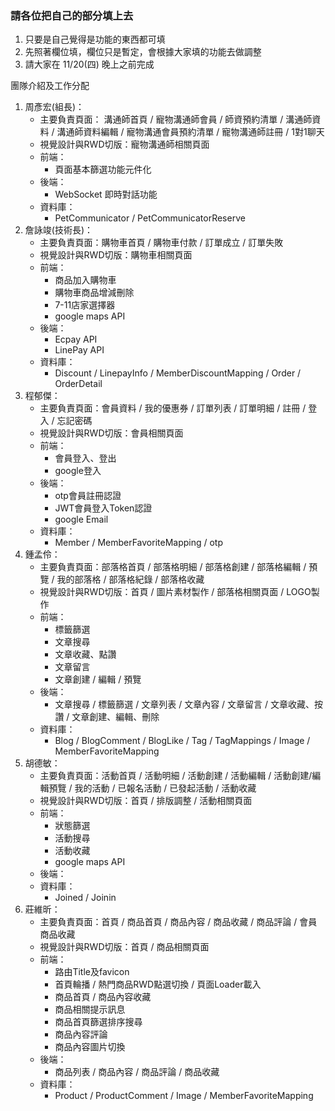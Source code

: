 ### 請各位把自己的部分填上去
1. 只要是自己覺得是功能的東西都可填
2. 先照著欄位填，欄位只是暫定，會根據大家填的功能去做調整
3. 請大家在 11/20(四) 晚上之前完成
   

團隊介紹及工作分配
1. 周彥宏(組長)：
    - 主要負責頁面： 溝通師首頁 / 寵物溝通師會員 / 師資預約清單 / 溝通師資料 / 溝通師資料編輯 / 寵物溝通會員預約清單 / 寵物溝通師註冊 / 1對1聊天
    - 視覺設計與RWD切版：寵物溝通師相關頁面
    - 前端：
      - 頁面基本篩選功能元件化
    - 後端：
      - WebSocket 即時對話功能
    - 資料庫：
      - PetCommunicator / PetCommunicatorReserve
2. 詹詠竣(技術長)：
    - 主要負責頁面：購物車首頁 / 購物車付款 / 訂單成立 / 訂單失敗
    - 視覺設計與RWD切版：購物車相關頁面
    - 前端：
      - 商品加入購物車
      - 購物車商品增減刪除
      - 7-11店家選擇器
      - google maps API
    - 後端：
      - Ecpay API
      - LinePay API
    - 資料庫：
      - Discount / LinepayInfo / MemberDiscountMapping / Order / OrderDetail 
3. 程郁傑：
    - 主要負責頁面：會員資料 / 我的優惠券 / 訂單列表 / 訂單明細 / 註冊 / 登入 / 忘記密碼
    - 視覺設計與RWD切版：會員相關頁面
    - 前端：
      - 會員登入、登出
      - google登入
    - 後端：
      - otp會員註冊認證
      - JWT會員登入Token認證
      - google Email
    - 資料庫：
      - Member / MemberFavoriteMapping / otp
4. 鍾孟伶：
    - 主要負責頁面：部落格首頁 / 部落格明細 / 部落格創建 / 部落格編輯 / 預覽 / 我的部落格 / 部落格紀錄 / 部落格收藏
    - 視覺設計與RWD切版：首頁 / 圖片素材製作 / 部落格相關頁面 / LOGO製作
    - 前端：
      - 標籤篩選
      - 文章搜尋
      - 文章收藏、點讚
      - 文章留言
      - 文章創建 / 編輯 /  預覽
    - 後端：
      - 文章搜尋 / 標籤篩選 / 文章列表 / 文章內容 / 文章留言 / 文章收藏、按讚 / 文章創建、編輯、刪除
    - 資料庫：
      - Blog / BlogComment / BlogLike / Tag / TagMappings / Image / MemberFavoriteMapping
5. 胡德敏：
    - 主要負責頁面：活動首頁 / 活動明細 / 活動創建 / 活動編輯 / 活動創建/編輯預覽 / 我的活動 / 已報名活動 / 已發起活動 / 活動收藏
    - 視覺設計與RWD切版：首頁 / 排版調整 / 活動相關頁面 
    - 前端：
      - 狀態篩選
      - 活動搜尋
      - 活動收藏
      - google maps API
    - 後端：
    - 資料庫：
      - Joined / Joinin
6. 莊維昕：
    - 主要負責頁面：首頁 / 商品首頁 / 商品內容 / 商品收藏 / 商品評論 / 會員商品收藏
    - 視覺設計與RWD切版：首頁 / 商品相關頁面
    - 前端：
      - 路由Title及favicon
      - 首頁輪播 / 熱門商品RWD點選切換 / 頁面Loader載入
      - 商品首頁 / 商品內容收藏
      - 商品相關提示訊息
      - 商品首頁篩選排序搜尋
      - 商品內容評論
      - 商品內容圖片切換
    - 後端：
		- 商品列表 / 商品內容 / 商品評論 / 商品收藏
    - 資料庫：
      - Product / ProductComment / Image / MemberFavoriteMapping